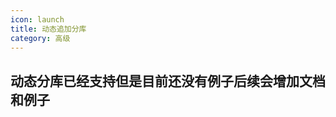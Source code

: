 ```yaml
---
icon: launch
title: 动态追加分库
category: 高级
---
```


## 动态分库已经支持但是目前还没有例子后续会增加文档和例子
<!-- 
## 背景
很多时候我们会有一个需求就是如何针对现有的路由进行动态的处理数据和追加新表，默认sharding-core提供的按时间分表都已经提供了该技术，保证按时间分表的路由会在程序正确运行的前提下正确的动态添加分表、分库并且创建对应的分表、分库。

## 解析按时间分表

### 路由分析
我们这边为每个分表对象都需要创建一个分表路由，这个分表的虚拟路由除了告诉框架如何正确的crud外还提供了一个通用的属性就是在程序启动时会返回目前现有数据库的所有表后缀。

```csharp

    public abstract class AbstractSimpleShardingMonthKeyDateTimeVirtualTableRoute<TEntity> : AbstractShardingTimeKeyDateTimeVirtualTableRoute<TEntity> where TEntity : class
    {
        public abstract DateTime GetBeginTime();
        public override List<string> GetAllTails()
        {
            var beginTime = ShardingCoreHelper.GetCurrentMonthFirstDay(GetBeginTime());
         
            var tails=new List<string>();
            //提前创建表
            var nowTimeStamp =ShardingCoreHelper.GetCurrentMonthFirstDay(DateTime.Now);
            if (beginTime > nowTimeStamp)
                throw new ArgumentException("begin time error");
            var currentTimeStamp = beginTime;
            while (currentTimeStamp <= nowTimeStamp)
            {
                var tail = ShardingKeyToTail(currentTimeStamp);
                tails.Add(tail);
                currentTimeStamp = ShardingCoreHelper.GetNextMonthFirstDay(currentTimeStamp);
            }
            return tails;
        }
    }
```
首先上述代码是一个简单的按时间分表按月分，这边我只列出了两个方法相对动态添加比较重要，第一个是`GetBeginTime`，这个方法要求返回一个时间这个时间用于后续的`GetAllTails`.
我们接着来看`GetAllTails`内部是获取`GetBeginTime`值然后计算出这个之间的当前月份的第一天，然后再对当前时间进行计算算出当前时间月份的第一天，那么后续进行两个值相差的每个月就是系统中这张表按时间分表的所有后缀.
`GetAllTails`仅在启动时被调用一次后续,用于启动时判断，后续如果需要获取可以通过`IVirtualTableManager<TShardingDbContext>` 获取对应的所有的表后缀`virtualTableManager.GetVirtualTable(entityType).GetTableAllTails()`

::: warning 注意
!!!`GetAllTails`仅在启动时被调用一次后续,用于启动时判断!!!
!!!`GetAllTails`仅在启动时被调用一次后续,用于启动时判断!!!
!!!`GetAllTails`仅在启动时被调用一次后续,用于启动时判断!!!
:::
### 建表的分析

```csharp
        public Task ExecuteAsync()
        {
            var virtualTableManager = (IVirtualTableManager)ShardingContainer.GetService(typeof(IVirtualTableManager<>).GetGenericType0(EntityMetadata.ShardingDbContextType));
            var virtualTable = virtualTableManager.GetVirtualTable(typeof(TEntity));
            _logger.LogDebug($"get {typeof(TEntity).Name}'s virtualTable ");
            if (virtualTable == null)
            {
                _logger.LogDebug($" {typeof(TEntity).Name}'s virtualTable  is null");
                return Task.CompletedTask;
            }
            var entityMetadataManager = (IEntityMetadataManager)ShardingContainer.GetService(typeof(IEntityMetadataManager<>).GetGenericType0(EntityMetadata.ShardingDbContextType));
            var virtualDataSource = (IVirtualDataSource)ShardingContainer.GetService(typeof(IVirtualDataSource<>).GetGenericType0(EntityMetadata.ShardingDbContextType));
            var tableCreator = (IShardingTableCreator)ShardingContainer.GetService(typeof(IShardingTableCreator<>).GetGenericType0(EntityMetadata.ShardingDbContextType));
            var now = DateTime.Now.AddMinutes(10);
            var tail = virtualTable.GetVirtualRoute().ShardingKeyToTail(now);
            ISet<string> dataSources = new HashSet<string>();
            if (entityMetadataManager.IsShardingDataSource(typeof(TEntity)))
            {
                var virtualDataSourceRoute = virtualDataSource.GetRoute(typeof(TEntity));
                foreach (var dataSourceName in virtualDataSourceRoute.GetAllDataSourceNames())
                {
                    dataSources.Add(dataSourceName);
                }
            }
            else
            {
                dataSources.Add(virtualDataSource.DefaultDataSourceName);
            }
            _logger.LogInformation($"auto create table data source names:[{string.Join(",", dataSources)}]");
            foreach (var dataSource in dataSources)
            {
                try
                {
                    _logger.LogInformation($"begin table tail:[{tail}],entity:[{typeof(TEntity).Name}]");
                    tableCreator.CreateTable(dataSource, typeof(TEntity), tail);
                    _logger.LogInformation($"succeed table tail:[{tail}],entity:[{typeof(TEntity).Name}]");
                }
                catch (Exception e)
                {
                    //ignore
                    _logger.LogInformation($"warning table tail:[{tail}],entity:[{typeof(TEntity).Name}]");
                    if (ShowErrorLog)
                        _logger.LogError(e, $"{dataSource} {typeof(TEntity).Name}'s create table error ");
                }
            }
            virtualTableManager.AddPhysicTable(virtualTable, new DefaultPhysicTable(virtualTable, tail));

            return Task.CompletedTask;
        }
```
代码取自按月分表自动建表任务的代码，当然如果是您自己有定时作业可以完全通过泛型方法的依赖注入获取而不需要反射+强转来实现。

`IVirtualTableManager<TShardingDbContext>` 拥有动态添加物理表的功能`AddPhysicTable`,来保证程序知道目前有多少个该表的后缀

`IEntityMetadataManager<TShardingDbContext>` 用来判断对应表是否为分表还是分库

`IVirtualDataSource<TShardingDbContext>` 用来获取对应的数据源名称

`IShardingTableCreator<TShardingDbContext>`用来实现表创建

**注意：**因为数据库可能已经创建了对应的表。所以后续的调用会导致表创建抛出异常，这边在无论是否创建成功后都选择将物理表添加到对应的虚拟表里面，并且`virtualTableManager.AddPhysicTable`已经做好了无法重复添加的校验

**结论：**动态添加表需要满足对应表路由能够正确返回对应目前的数据库表后缀全部数目，在创建对应的数据库表外，还需要对分表对象的`IVirtualTable`进行追加物理表使框架可以明确知道有这么一张表，并且需要考虑是否需要动态分表路由逻辑，当表后缀有新的添加之后那么是否对应的路由逻辑需要改变呢，比如我们是按租户Id来分表的那么新增后不需要修改路由逻辑，如果我们是取模的那么就需要考虑这个问题,并且需要考虑数据迁移，需要注意下次启动的时候会不会将之前添加的动态表添加进来呢?`GetAllTails`会不会在下次程序启动的时候不返回本次动态添加的呢


::: warning 注意
!!!框架仅提供分表分库路由不提供数据迁移,数据迁移需要手动实现!!!
!!!框架仅提供分表分库路由不提供数据迁移,数据迁移需要手动实现!!!
!!!框架仅提供分表分库路由不提供数据迁移,数据迁移需要手动实现!!!
::: -->